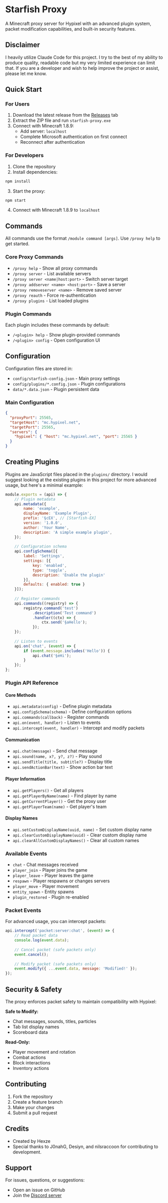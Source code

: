 # Starfish Proxy

A Minecraft proxy server for Hypixel with an advanced plugin system, packet modification capabilities, and built-in security features.

## Disclaimer
I heavily utilize Claude Code for this project. I try to the best of my ability to produce quality, readable code but my very limited experience can limit that. If you are a developer and wish to help improve the project or assist, please let me know.

## Quick Start

### For Users

1. Download the latest release from the [Releases](https://github.com/Hexze/Starfish-Proxy/releases) tab
2. Extract the ZIP file and run `starfish-proxy.exe`
3. Connect with Minecraft 1.8.9:
   - Add server: `localhost`
   - Complete Microsoft authentication on first connect
   - Reconnect after authentication

### For Developers

1. Clone the repository
2. Install dependencies:
```bash
npm install
```
3. Start the proxy:
```bash
npm start
```
4. Connect with Minecraft 1.8.9 to `localhost`

## Commands

All commands use the format `/module command [args]`. Use `/proxy help` to get started.

### Core Proxy Commands

- `/proxy help` - Show all proxy commands
- `/proxy server` - List available servers
- `/proxy server <name|host:port>` - Switch server target
- `/proxy addserver <name> <host:port>` - Save a server
- `/proxy removeserver <name>` - Remove saved server
- `/proxy reauth` - Force re-authentication
- `/proxy plugins` - List loaded plugins

### Plugin Commands

Each plugin includes these commands by default:
- `/<plugin> help` - Show plugin-provided commands
- `/<plugin> config` - Open configuration UI

## Configuration

Configuration files are stored in:
- `config/starfish-config.json` - Main proxy settings
- `config/plugins/*.config.json` - Plugin configurations
- `data/*.data.json` - Plugin persistent data

### Main Configuration

```json
{
  "proxyPort": 25565,
  "targetHost": "mc.hypixel.net",
  "targetPort": 25565,
  "servers": {
    "hypixel": { "host": "mc.hypixel.net", "port": 25565 }
  }
}
```

## Creating Plugins

Plugins are JavaScript files placed in the `plugins/` directory. I would suggest looking at the existing plugins in this project for more advanced usage, but here's a minimal example:

```javascript
module.exports = (api) => {
    // Plugin metadata
    api.metadata({
        name: 'example',
        displayName: 'Example Plugin',
        prefix: '§cEX', // [Starfish-EX]
        version: '1.0.0',
        author: 'Your Name',
        description: 'A simple example plugin',
    });
    
    // Configuration schema
    api.configSchema([{
        label: 'Settings',
        settings: [{
            key: 'enabled',
            type: 'toggle',
            description: 'Enable the plugin'
        }],
        defaults: { enabled: true }
    }]);
    
    // Register commands
    api.commands((registry) => {
        registry.command('test')
            .description('Test command')
            .handler((ctx) => {
                ctx.send('§aHello');
            });
    });
    
    // Listen to events
    api.on('chat', (event) => {
        if (event.message.includes('Hello')) {
            api.chat('§eHi');
        }
    });
};
```

### Plugin API Reference

#### Core Methods
- `api.metadata(config)` - Define plugin metadata
- `api.configSchema(schema)` - Define configuration options
- `api.commands(callback)` - Register commands
- `api.on(event, handler)` - Listen to events
- `api.intercept(event, handler)` - Intercept and modify packets

#### Communication
- `api.chat(message)` - Send chat message
- `api.sound(name, x?, y?, z?)` - Play sound
- `api.sendTitle(title, subtitle?)` - Display title
- `api.sendActionBar(text)` - Show action bar text

#### Player Information
- `api.getPlayers()` - Get all players
- `api.getPlayerByName(name)` - Find player by name
- `api.getCurrentPlayer()` - Get the proxy user
- `api.getPlayerTeam(name)` - Get player's team

#### Display Names
- `api.setCustomDisplayName(uuid, name)` - Set custom display name
- `api.clearCustomDisplayName(uuid)` - Clear custom display name
- `api.clearAllCustomDisplayNames()` - Clear all custom names

### Available Events

- `chat` - Chat messages received
- `player_join` - Player joins the game
- `player_leave` - Player leaves the game
- `respawn` - Player respawns or changes servers
- `player_move` - Player movement
- `entity_spawn` - Entity spawns
- `plugin_restored` - Plugin re-enabled

### Packet Events

For advanced usage, you can intercept packets:
```javascript
api.intercept('packet:server:chat', (event) => {
    // Read packet data
    console.log(event.data);
    
    // Cancel packet (safe packets only)
    event.cancel();
    
    // Modify packet (safe packets only)
    event.modify({ ...event.data, message: 'Modified!' });
});
```

## Security & Safety

The proxy enforces packet safety to maintain compatibility with Hypixel:

**Safe to Modify:**
- Chat messages, sounds, titles, particles
- Tab list display names
- Scoreboard data

**Read-Only:**
- Player movement and rotation
- Combat actions
- Block interactions
- Inventory actions

## Contributing

1. Fork the repository
2. Create a feature branch
3. Make your changes
4. Submit a pull request

## Credits

- Created by Hexze
- Special thanks to J0nahG, Desiyn, and nilsraccoon for contributing to development.

## Support

For issues, questions, or suggestions:
- Open an issue on GitHub
- Join the [Discord server](https://discord.gg/urchin)
